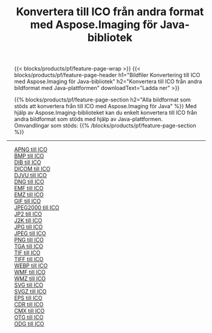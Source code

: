 ﻿---
title: Konvertera till ICO från andra format med Aspose.Imaging för Java-bibliotek 
weight: 3920
url: /sv/java/conversion/to/ico 
lang: sv
langdirlevel: 2
locales: zh-hans,ja,it,ru,de,es,fr,nl,id,lt,pl,pt,vi,tr,ko,zh-hant,ar,hi,th,sv,cs,uk,he
description: Med Aspose.Imaging kan du konvertera till ICO från andra format med Java
---

{{< blocks/products/pf/feature-page-wrap >}}
{{< blocks/products/pf/feature-page-header h1="Bildfiler Konvertering till ICO med Aspose.Imaging för Java-bibliotek" h2="Konvertera till ICO från andra bildformat med Java-plattformen" downloadText="Ladda ner" >}}


{{% blocks/products/pf/feature-page-section  h2="Alla bildformat som stöds att konvertera från till ICO med Aspose.Imaging för Java" %}}
Med hjälp av Aspose.Imaging-biblioteket kan du enkelt konvertera till ICO från andra bildformat som stöds med hjälp av Java-plattformen.
<br/>
Omvandlingar som stöds:
{{% /blocks/products/pf/feature-page-section %}}
<div class="container-fluid productfamilypage bg-gray">
    <div class="convertypes bg-gray agp-content section">
        <div class="container">
		<hr style="margin-left:-20px;"/>
		<div class="row other-converters">
		    <div class='col-md-2 other-converter remove-lp remove-rp'><a href="/imaging/sv/java/conversion/apng-to-ico" >APNG till ICO</a></div>
<div class='col-md-2 other-converter remove-lp remove-rp'><a href="/imaging/sv/java/conversion/bmp-to-ico" >BMP till ICO</a></div>
<div class='col-md-2 other-converter remove-lp remove-rp'><a href="/imaging/sv/java/conversion/dib-to-ico" >DIB till ICO</a></div>
<div class='col-md-2 other-converter remove-lp remove-rp'><a href="/imaging/sv/java/conversion/dicom-to-ico" >DICOM till ICO</a></div>
<div class='col-md-2 other-converter remove-lp remove-rp'><a href="/imaging/sv/java/conversion/djvu-to-ico" >DJVU till ICO</a></div>
<div class='col-md-2 other-converter remove-lp remove-rp'><a href="/imaging/sv/java/conversion/dng-to-ico" >DNG till ICO</a></div>
<div class='col-md-2 other-converter remove-lp remove-rp'><a href="/imaging/sv/java/conversion/emf-to-ico" >EMF till ICO</a></div>
<div class='col-md-2 other-converter remove-lp remove-rp'><a href="/imaging/sv/java/conversion/emz-to-ico" >EMZ till ICO</a></div>
<div class='col-md-2 other-converter remove-lp remove-rp'><a href="/imaging/sv/java/conversion/gif-to-ico" >GIF till ICO</a></div>
<div class='col-md-2 other-converter remove-lp remove-rp'><a href="/imaging/sv/java/conversion/jpeg2000-to-ico" >JPEG2000 till ICO</a></div>
<div class='col-md-2 other-converter remove-lp remove-rp'><a href="/imaging/sv/java/conversion/jp2-to-ico" >JP2 till ICO</a></div>
<div class='col-md-2 other-converter remove-lp remove-rp'><a href="/imaging/sv/java/conversion/j2k-to-ico" >J2K till ICO</a></div>
<div class='col-md-2 other-converter remove-lp remove-rp'><a href="/imaging/sv/java/conversion/jpg-to-ico" >JPG till ICO</a></div>
<div class='col-md-2 other-converter remove-lp remove-rp'><a href="/imaging/sv/java/conversion/jpeg-to-ico" >JPEG till ICO</a></div>
<div class='col-md-2 other-converter remove-lp remove-rp'><a href="/imaging/sv/java/conversion/png-to-ico" >PNG till ICO</a></div>
<div class='col-md-2 other-converter remove-lp remove-rp'><a href="/imaging/sv/java/conversion/tga-to-ico" >TGA till ICO</a></div>
<div class='col-md-2 other-converter remove-lp remove-rp'><a href="/imaging/sv/java/conversion/tif-to-ico" >TIF till ICO</a></div>
<div class='col-md-2 other-converter remove-lp remove-rp'><a href="/imaging/sv/java/conversion/tiff-to-ico" >TIFF till ICO</a></div>
<div class='col-md-2 other-converter remove-lp remove-rp'><a href="/imaging/sv/java/conversion/webp-to-ico" >WEBP till ICO</a></div>
<div class='col-md-2 other-converter remove-lp remove-rp'><a href="/imaging/sv/java/conversion/wmf-to-ico" >WMF till ICO</a></div>
<div class='col-md-2 other-converter remove-lp remove-rp'><a href="/imaging/sv/java/conversion/wmz-to-ico" >WMZ till ICO</a></div>
<div class='col-md-2 other-converter remove-lp remove-rp'><a href="/imaging/sv/java/conversion/svg-to-ico" >SVG till ICO</a></div>
<div class='col-md-2 other-converter remove-lp remove-rp'><a href="/imaging/sv/java/conversion/svgz-to-ico" >SVGZ till ICO</a></div>
<div class='col-md-2 other-converter remove-lp remove-rp'><a href="/imaging/sv/java/conversion/eps-to-ico" >EPS till ICO</a></div>
<div class='col-md-2 other-converter remove-lp remove-rp'><a href="/imaging/sv/java/conversion/cdr-to-ico" >CDR till ICO</a></div>
<div class='col-md-2 other-converter remove-lp remove-rp'><a href="/imaging/sv/java/conversion/cmx-to-ico" >CMX till ICO</a></div>
<div class='col-md-2 other-converter remove-lp remove-rp'><a href="/imaging/sv/java/conversion/otg-to-ico" >OTG till ICO</a></div>
<div class='col-md-2 other-converter remove-lp remove-rp'><a href="/imaging/sv/java/conversion/odg-to-ico" >ODG till ICO</a></div>
                </div>
        </div>
    </div>
</div>
<br/>

